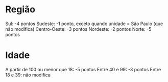 


# Região
Sul: -4 pontos
Sudeste: -1 ponto, exceto quando unidade = São Paulo (que não modifica)
Centro-Oeste: -3 pontos
Nordeste: -2 pontos
Norte: -5 pontos
# Idade
A partir de 100 ou menor que 18: -5 pontos
Entre 40 e 99: -3 pontos
Entre 18 e 39: não modifica


